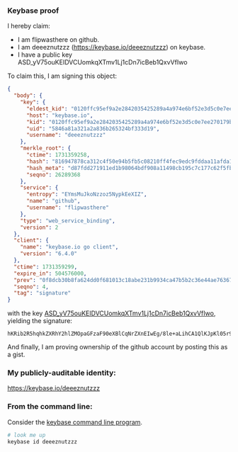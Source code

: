 ### Keybase proof

I hereby claim:

  * I am flipwasthere on github.
  * I am deeeznutzzz (https://keybase.io/deeeznutzzz) on keybase.
  * I have a public key ASD_yV75ouKEIDVCUomkqXTmv1Lj1cDn7icBeb1QxvVfIwo

To claim this, I am signing this object:

```json
{
  "body": {
    "key": {
      "eldest_kid": "0120ffc95ef9a2e2842035425289a4a974e6bf52e3d5c0e7ee270179bd50c6f55f230a",
      "host": "keybase.io",
      "kid": "0120ffc95ef9a2e2842035425289a4a974e6bf52e3d5c0e7ee270179bd50c6f55f230a",
      "uid": "5846a81a321a2a836b265324bf333d19",
      "username": "deeeznutzzz"
    },
    "merkle_root": {
      "ctime": 1731359258,
      "hash": "816947878ca312c4f50e94b5fb5c08210ff4fec9edc9fddaa11afda1a5005feb7714d4dec30e647fe12c0039efe83288ef5ff4043e9bc05834304579abf7538a",
      "hash_meta": "d87fdd271911ed1b98064bdf908a11498cb195c7c177c62f5fb8607e0a501f8c",
      "seqno": 26289368
    },
    "service": {
      "entropy": "EYmsMuJkoNzzoz5NypkEeXIZ",
      "name": "github",
      "username": "flipwasthere"
    },
    "type": "web_service_binding",
    "version": 2
  },
  "client": {
    "name": "keybase.io go client",
    "version": "6.4.0"
  },
  "ctime": 1731359299,
  "expire_in": 504576000,
  "prev": "0f8dcb30b8fa624dd0f681013c18abe231b9934ca47b5b2c36e44ae76367567d",
  "seqno": 4,
  "tag": "signature"
}
```

with the key [ASD_yV75ouKEIDVCUomkqXTmv1Lj1cDn7icBeb1QxvVfIwo](https://keybase.io/deeeznutzzz), yielding the signature:

```
hKRib2R5hqhkZXRhY2hlZMOpaGFzaF90eXBlCqNrZXnEIwEg/8le+aLihCA1QlKJpKl05r9S49XA5+4nAXm9UMb1XyMKp3BheWxvYWTESpcCBMQgD43LMLj6Yk3Q9oEBPBir4jG5k0yke1ssNuRK52NnVn3EICNwFSDRYvVVNVsglVh91u7RvwbMy0JW9dhGOYtFXx0NAgHCo3NpZ8RAGnTUZmvt+kbYIJlXA7BvyHSkX48cfwOReA4buBzEnTy+GCX6uY3WXpMW0aIvACwD1wEuNeg7Hm2R0TsbIKHXCKhzaWdfdHlwZSCkaGFzaIKkdHlwZQildmFsdWXEIPGad5rrkbd+aZcmqkF6UMKSf3UXviOSjQ5XvxK4LTYGo3RhZ80CAqd2ZXJzaW9uAQ==

```

And finally, I am proving ownership of the github account by posting this as a gist.

### My publicly-auditable identity:

https://keybase.io/deeeznutzzz

### From the command line:

Consider the [keybase command line program](https://keybase.io/download).

```bash
# look me up
keybase id deeeznutzzz
```
